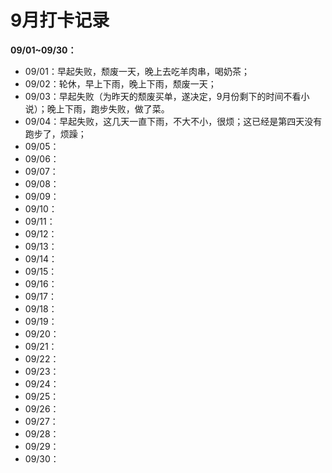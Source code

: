 # 9月打卡记录

**09/01~09/30：**

- 09/01：早起失败，颓废一天，晚上去吃羊肉串，喝奶茶；
- 09/02：轮休，早上下雨，晚上下雨，颓废一天；
- 09/03：早起失败（为昨天的颓废买单，遂决定，9月份剩下的时间不看小说）；晚上下雨，跑步失败，做了菜。
- 09/04：早起失败，这几天一直下雨，不大不小，很烦；这已经是第四天没有跑步了，烦躁；
- 09/05：
- 09/06：
- 09/07：
- 09/08：
- 09/09：
- 09/10：
- 09/11：
- 09/12：
- 09/13：
- 09/14：
- 09/15：
- 09/16：
- 09/17：
- 09/18：
- 09/19：
- 09/20：
- 09/21：
- 09/22：
- 09/23：
- 09/24：
- 09/25：
- 09/26：
- 09/27：
- 09/28：
- 09/29：
- 09/30：